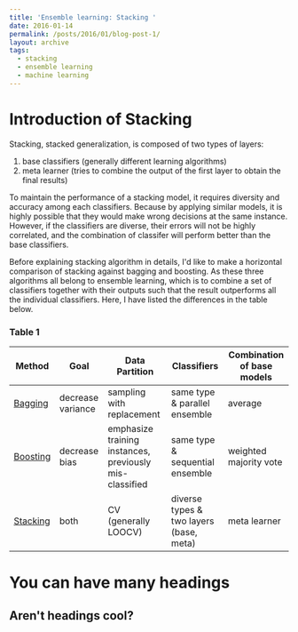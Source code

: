 ```yaml
---
title: 'Ensemble learning: Stacking '
date: 2016-01-14
permalink: /posts/2016/01/blog-post-1/
layout: archive
tags:
  - stacking
  - ensemble learning
  - machine learning
---
```


Introduction of Stacking
======
Stacking, stacked generalization, is composed of two types of layers: 
1. base classifiers (generally different learning algorithms)
2. meta learner (tries to combine the output of the first layer to obtain the final results)

To maintain the performance of a stacking model, it requires diversity and accuracy among each classifiers. Because by applying similar models, it is highly possible that they would make wrong decisions at the same instance. However, if the classifiers are diverse, their errors will not be highly correlated, and the combination of classifer will perform better than the base classifiers.

Before explaining stacking algorithm in details, I'd like to make a horizontal comparison of stacking against bagging and boosting. As these three algorithms all belong to ensemble learning, which is to combine a set of classifiers together with their outputs such that the result outperforms all the individual classifiers. Here, I have listed the differences in the table below. 

### Table 1

| Method       | Goal             |  Data Partition                                        | Classifiers                            | Combination of base models|
| ---------    | ---------------  | ---------------------------------------                | ----------------------------           | ------------|
| [Bagging](#) | decrease variance| sampling with replacement                              | same type & parallel ensemble           | average|    
| [Boosting](#)| decrease bias    | emphasize training instances, previously mis-classified| same type & sequential ensemble         | weighted majority vote |
| [Stacking](#)| both             | CV (generally LOOCV)                                   | diverse types & two layers (base, meta) | meta learner|                            

You can have many headings
======

Aren't headings cool?
------